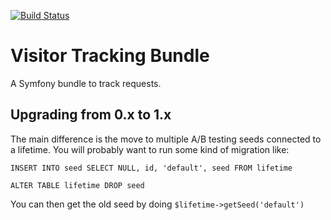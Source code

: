[![Build Status](https://api.travis-ci.org/Lendable/VisitorTrackingBundle.svg)](https://travis-ci.org/Lendable/VisitorTrackingBundle)

Visitor Tracking Bundle
=======================

A Symfony bundle to track requests.

## Upgrading from 0.x to 1.x

The main difference is the move to multiple A/B testing seeds connected to a lifetime.
You will probably want to run some kind of migration like:

`INSERT INTO seed SELECT NULL, id, 'default', seed FROM lifetime`

`ALTER TABLE lifetime DROP seed`

You can then get the old seed by doing `$lifetime->getSeed('default')`
